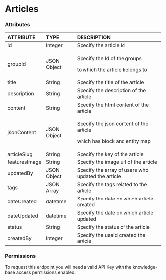 # Articles

### Attributes 

<table>
  <thead>
    <tr>
      <th style="text-align:left">ATTRIBUTE</th>
      <th style="text-align:left">TYPE</th>
      <th style="text-align:left">DESCRIPTION</th>
    </tr>
  </thead>
  <tbody>
    <tr>
      <td style="text-align:left">id</td>
      <td style="text-align:left">Integer</td>
      <td style="text-align:left">Specify the article Id</td>
    </tr>
    <tr>
      <td style="text-align:left">groupId</td>
      <td style="text-align:left">JSON Object</td>
      <td style="text-align:left">
        <p>Specify the Id of the groups</p>
        <p>to which the article belongs to</p>
      </td>
    </tr>
    <tr>
      <td style="text-align:left">title</td>
      <td style="text-align:left">String</td>
      <td style="text-align:left">Specify the title of the article</td>
    </tr>
    <tr>
      <td style="text-align:left">description</td>
      <td style="text-align:left">String</td>
      <td style="text-align:left">Specify the description of the article</td>
    </tr>
    <tr>
      <td style="text-align:left">content</td>
      <td style="text-align:left">String</td>
      <td style="text-align:left">Specify the html content of the article</td>
    </tr>
    <tr>
      <td style="text-align:left">jsonContent</td>
      <td style="text-align:left">JSON Object</td>
      <td style="text-align:left">
        <p>Specify the json content of the article</p>
        <p>which has block and entity map</p>
      </td>
    </tr>
    <tr>
      <td style="text-align:left">articleSlug</td>
      <td style="text-align:left">String</td>
      <td style="text-align:left">Specify the key of the article</td>
    </tr>
    <tr>
      <td style="text-align:left">featuresImage</td>
      <td style="text-align:left">String</td>
      <td style="text-align:left">Specify the image url of the article</td>
    </tr>
    <tr>
      <td style="text-align:left">updatedBy</td>
      <td style="text-align:left">JSON Object</td>
      <td style="text-align:left">Specify the array of users who updated the article</td>
    </tr>
    <tr>
      <td style="text-align:left">tags</td>
      <td style="text-align:left">JSON Array</td>
      <td style="text-align:left">Specify the tags related to the article</td>
    </tr>
    <tr>
      <td style="text-align:left">dateCreated</td>
      <td style="text-align:left">datetime</td>
      <td style="text-align:left">Specify the date on which article created</td>
    </tr>
    <tr>
      <td style="text-align:left">dateUpdated</td>
      <td style="text-align:left">datetime</td>
      <td style="text-align:left">Specify the date on which article updated</td>
    </tr>
    <tr>
      <td style="text-align:left">status</td>
      <td style="text-align:left">String</td>
      <td style="text-align:left">Specify the status of the article</td>
    </tr>
    <tr>
      <td style="text-align:left">createdBy</td>
      <td style="text-align:left">Integer</td>
      <td style="text-align:left">Specify the useId created the article</td>
    </tr>
  </tbody>
</table>

### **Permissions**

To request this endpoint you will need a valid API Key with the knowledge-base access permissions enabled.


